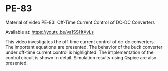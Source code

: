 # PE-83

Material of video PE-83: Off-Time Current Control of DC-DC Converters

Available at: https://youtu.be/va1SSHtXvLs

This video investigates the off-time current control of dc-dc converters. The important equations are presented. The behavior of the buck converter under off-time current control is highlighted. The implementation of the control circuit is shown in detail. Simulation results using Qspice are also presented.

